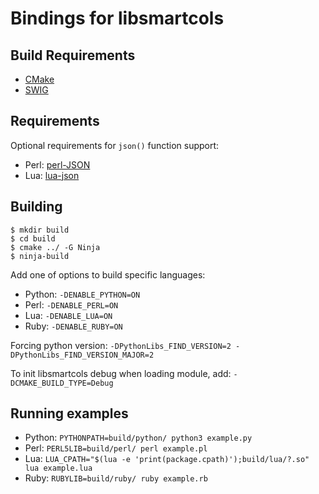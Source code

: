 Bindings for libsmartcols
=========================

Build Requirements
------------------

* [CMake](https://cmake.org/)
* [SWIG](http://swig.org/)

Requirements
------------

Optional requirements for `json()` function support:
* Perl: [perl-JSON](http://search.cpan.org/dist/JSON/)
* Lua: [lua-json](http://luaforge.net/projects/luajson/)

Building
--------

```
$ mkdir build
$ cd build
$ cmake ../ -G Ninja
$ ninja-build
```

Add one of options to build specific languages:
* Python: `-DENABLE_PYTHON=ON`
* Perl: `-DENABLE_PERL=ON`
* Lua: `-DENABLE_LUA=ON`
* Ruby: `-DENABLE_RUBY=ON`

Forcing python version: `-DPythonLibs_FIND_VERSION=2 -DPythonLibs_FIND_VERSION_MAJOR=2`

To init libsmartcols debug when loading module, add: `-DCMAKE_BUILD_TYPE=Debug`

Running examples
----------------

* Python: `PYTHONPATH=build/python/ python3 example.py`
* Perl: `PERL5LIB=build/perl/ perl example.pl`
* Lua: `LUA_CPATH="$(lua -e 'print(package.cpath)');build/lua/?.so" lua example.lua`
* Ruby: `RUBYLIB=build/ruby/ ruby example.rb`
